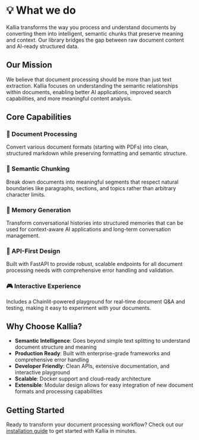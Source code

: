# 💡 What we do

Kallia transforms the way you process and understand documents by converting them into intelligent, semantic chunks that preserve meaning and context. Our library bridges the gap between raw document content and AI-ready structured data.

## Our Mission

We believe that document processing should be more than just text extraction. Kallia focuses on understanding the semantic relationships within documents, enabling better AI applications, improved search capabilities, and more meaningful content analysis.

## Core Capabilities

### 🔄 Document Processing

Convert various document formats (starting with PDFs) into clean, structured markdown while preserving formatting and semantic structure.

### 🧠 Semantic Chunking

Break down documents into meaningful segments that respect natural boundaries like paragraphs, sections, and topics rather than arbitrary character limits.

### 💭 Memory Generation

Transform conversational histories into structured memories that can be used for context-aware AI applications and long-term conversation management.

### 🚀 API-First Design

Built with FastAPI to provide robust, scalable endpoints for all document processing needs with comprehensive error handling and validation.

### 🎮 Interactive Experience

Includes a Chainlit-powered playground for real-time document Q&A and testing, making it easy to experiment with your documents.

## Why Choose Kallia?

- **Semantic Intelligence**: Goes beyond simple text splitting to understand document structure and meaning
- **Production Ready**: Built with enterprise-grade frameworks and comprehensive error handling
- **Developer Friendly**: Clean APIs, extensive documentation, and interactive playground
- **Scalable**: Docker support and cloud-ready architecture
- **Extensible**: Modular design allows for easy integration of new document formats and processing capabilities

## Getting Started

Ready to transform your document processing workflow? Check out our [installation guide](../fundamentals/getting-set-up/) to get started with Kallia in minutes.
